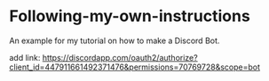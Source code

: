# Following-my-own-instructions

An example for my tutorial on how to make a Discord Bot.

add link: https://discordapp.com/oauth2/authorize?client_id=447911661492371476&permissions=70769728&scope=bot
